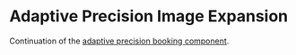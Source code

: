 # Adaptive Precision Image Expansion

Continuation of the [adaptive precision booking component](https://github.com/ejkorol/adaptive-precision).
